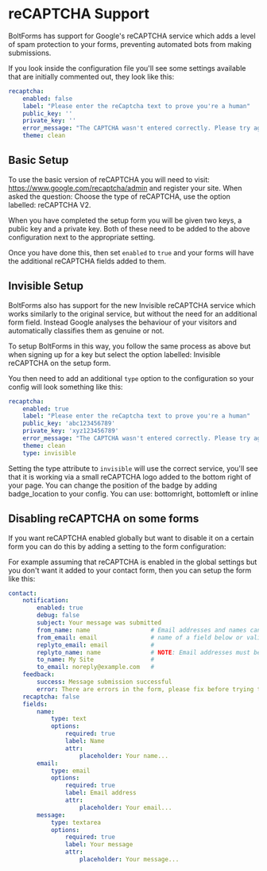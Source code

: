 reCAPTCHA Support
=================

BoltForms has support for Google's reCAPTCHA service which adds a level of spam
protection to your forms, preventing automated bots from making submissions.

If you look inside the configuration file you'll see some settings available
that are initially commented out, they look like this:

```yml
recaptcha:
    enabled: false
    label: "Please enter the reCaptcha text to prove you're a human"
    public_key: ''
    private_key: ''
    error_message: "The CAPTCHA wasn't entered correctly. Please try again."
    theme: clean
```

Basic Setup
-----------

To use the basic version of reCAPTCHA you will need to visit:
https://www.google.com/recaptcha/admin and register your site. When asked the
question: Choose the type of reCAPTCHA, use the option labelled: reCAPTCHA V2.

When you have completed the setup form you will be given two keys, a public key
and a private key. Both of these need to be added to the above configuration
next to the appropriate setting.

Once you have done this, then set `enabled` to `true` and your forms will have
the additional reCAPTCHA fields added to them.

Invisible Setup
---------------

BoltForms also has support for the new Invisible reCAPTCHA service which works
similarly to the original service, but without the need for an additional form
field. Instead Google analyses the behaviour of your visitors and automatically
classifies them as genuine or not.

To setup BoltForms in this way, you follow the same process as above but when
signing up for a key but select the option labelled: Invisible reCAPTCHA on the
setup form.

You then need to add an additional `type` option to the configuration so your
config will look something like this:

```yml
recaptcha:
    enabled: true
    label: "Please enter the reCaptcha text to prove you're a human"
    public_key: 'abc123456789'
    private_key: 'xyz123456789'
    error_message: "The CAPTCHA wasn't entered correctly. Please try again."
    theme: clean
    type: invisible
```

Setting the type attribute to `invisible` will use the correct service, you'll
see that it is working via a small reCAPTCHA logo added to the bottom right of
your page. You can change the position of the badge by adding badge_location to
your config. You can use: bottomright, bottomleft or inline

Disabling reCAPTCHA on some forms
---------------------------------

If you want reCAPTCHA enabled globally but want to disable it on a certain form
you can do this by adding a setting to the form configuration:

For example assuming that reCAPTCHA is enabled in the global settings but you
don't want it added to your contact form, then you can setup the form like
this:

```yml
contact:
    notification:
        enabled: true
        debug: false
        subject: Your message was submitted
        from_name: name                 # Email addresses and names can be either the
        from_email: email               # name of a field below or valid text.
        replyto_email: email            #
        replyto_name: name              # NOTE: Email addresses must be valid
        to_name: My Site                #
        to_email: noreply@example.com   #
    feedback:
        success: Message submission successful
        error: There are errors in the form, please fix before trying to resubmit
    recaptcha: false
    fields:
        name:
            type: text
            options:
                required: true
                label: Name
                attr:
                    placeholder: Your name...
        email:
            type: email
            options:
                required: true
                label: Email address
                attr:
                    placeholder: Your email...
        message:
            type: textarea
            options:
                required: true
                label: Your message
                attr:
                    placeholder: Your message...
```
